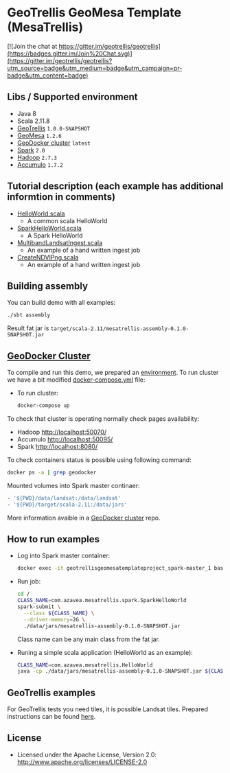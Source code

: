 # GeoTrellis GeoMesa Template (MesaTrellis)

[![Join the chat at https://gitter.im/geotrellis/geotrellis](https://badges.gitter.im/Join%20Chat.svg)](https://gitter.im/geotrellis/geotrellis?utm_source=badge&utm_medium=badge&utm_campaign=pr-badge&utm_content=badge)

## Libs / Supported environment

* Java 8
* Scala 2.11.8
* [GeoTrellis](https://github.com/geotrellis/geotrellis) `1.0.0-SNAPSHOT`
* [GeoMesa](https://github.com/locationtech/geomesa/) `1.2.6`
* [GeoDocker cluster](https://github.com/geotrellis/geodocker-cluster) `latest`
* [Spark](http://spark.apache.org/) `2.0`
* [Hadoop](http://hadoop.apache.org/) `2.7.3`
* [Accumulo](http://accumulo.apache.org/) `1.7.2`

## Tutorial description (each example has additional informtion in comments)

* [HelloWorld.scala](src/main/scala/com/azavea/mesatrellis/HelloWorld.scala)
  * A common scala HelloWorld
* [SparkHelloWorld.scala](src/main/scala/com/azavea/mesatrellis/spark/SparkHelloWorld.scala)
  * A Spark HelloWorld
* [MultibandLandsatIngest.scala](src/main/scala/com/azavea/mesatrellis/spark/MultibandLandsatIngest.scala)
  * An example of a hand written ingest job
* [CreateNDVIPng.scala](src/main/scala/com/azavea/mesatrellis/raster/CreateNDVIPng.scala)
  * An example of a hand written ingest job

## Building assembly

You can build demo with all examples:

```bash
./sbt assembly
```

Result fat jar is `target/scala-2.11/mesatrellis-assembly-0.1.0-SNAPSHOT.jar`

## [GeoDocker Cluster](https://github.com/geodocker/geodocker)

To compile and run this demo, we prepared an [environment](https://github.com/geodocker/geodocker). To run cluster we have a bit modified [docker-compose.yml](docker-compose.yml) file:

* To run cluster:
  ```bash
  docker-compose up
  ```

To check that cluster is operating normally check pages availability:
  * Hadoop [http://localhost:50070/](http://localhost:50070/)
  * Accumulo [http://localhost:50095/](http://localhost:50095/)
  * Spark [http://localhost:8080/](http://localhost:8080/)

To check containers status is possible using following command:

```bash
docker ps -a | grep geodocker
```

Mounted volumes into Spark master continaer:

```bash
- '${PWD}/data/landsat:/data/landsat'
- '${PWD}/target/scala-2.11:/data/jars'
```

More information avaible in a [GeoDocker cluster](https://github.com/geodocker/geodocker) repo.

## How to run examples

* Log into Spark master container:
  ```bash
  docker exec -it geotrellisgeomesatemplateproject_spark-master_1 bash
  ```

* Run job:
  ```bash
  cd /
  CLASS_NAME=com.azavea.mesatrellis.spark.SparkHelloWorld
  spark-submit \
    --class ${CLASS_NAME} \
    --driver-memory=2G \
    ./data/jars/mesatrellis-assembly-0.1.0-SNAPSHOT.jar
  ```

  Class name can be any main class from the fat jar.

* Runing a simple scala application (HelloWorld as an example):

  ```bash
  CLASS_NAME=com.azavea.mesatrellis.HelloWorld
  java -cp ./data/jars/mesatrellis-assembly-0.1.0-SNAPSHOT.jar ${CLASS_NAME}
  ```

## GeoTrellis examples

For GeoTrellis tests you need tiles, it is possible Landsat tiles. Prepared instructions can be found [here](data/landsat).

## License

* Licensed under the Apache License, Version 2.0: http://www.apache.org/licenses/LICENSE-2.0
